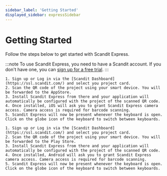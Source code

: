 ```yaml
---
sidebar_label: 'Getting Started'
displayed_sidebar: expressSidebar
---
```


# Getting Started

Follow the steps below to get started with Scandit Express.

:::note
To use Scandit Express, you need to have a Scandit account. If you don't have one, you can [sign up for a free trial](https://ssl.scandit.com/dashboard/sign-up?p=express-trial).
:::

<Tabs>
  <TabItem value="iOS" label="iOS">

    1. Sign up or Log in via the [Scandit Dashboard](https://ssl.scandit.com/) and select you project card.
    2. Scan the QR code of the project using your smart device. You will be forwarded to the AppStore. 
    3. Install Scandit Express from there and your application will automatically be configured with the project of the scanned QR code.
    4. Once installed, iOS will ask you to grant Scandit Express camera access. Camera access is required for barcode scanning.
    5. Scandit Express will now be present whenever the keyboard is open. Click on the globe icon of the keyboard to switch between keyboards.

  </TabItem>

  <TabItem value="android" label="Android">

    1. Sign up or Log in via the [Scandit Dashboard](https://ssl.scandit.com/) and select you project card.
    2. Scan the QR code of the project using your smart device. You will be forwarded to the Play Store. 
    3. Install Scandit Express from there and your application will automatically be configured with the project of the scanned QR code.
    4. Once installed, Android will ask you to grant Scandit Express camera access. Camera access is required for barcode scanning.
    5. Scandit Express will now be present whenever the keyboard is open. Click on the globe icon of the keyboard to switch between keyboards.

  </TabItem>
</Tabs>
